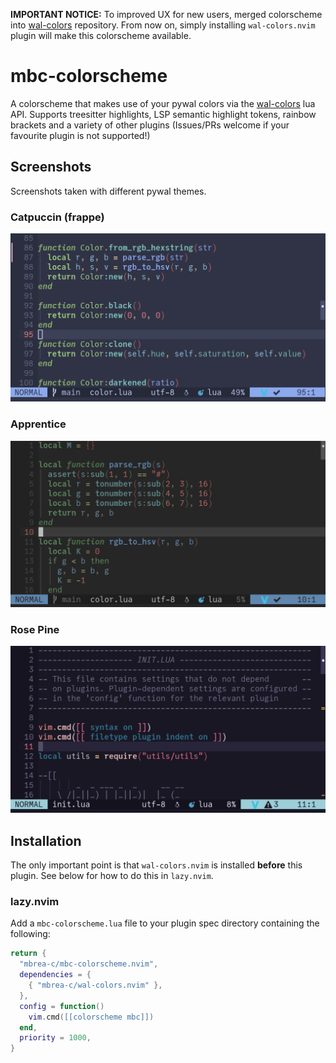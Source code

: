 **IMPORTANT NOTICE:** To improved UX for new users, merged colorscheme into
[wal-colors](https://github.com/mbrea-c/wal-colors.nvim) repository. From now
on, simply installing `wal-colors.nvim` plugin will make this colorscheme available.

# mbc-colorscheme

A colorscheme that makes use of your pywal colors via the [wal-colors](https://github.com/mbrea-c/wal-colors.nvim) lua API.
Supports treesitter highlights, LSP semantic highlight tokens, rainbow brackets
and a variety of other plugins (Issues/PRs welcome if your favourite plugin is
not supported!)

## Screenshots

Screenshots taken with different pywal themes.

### Catpuccin (frappe)

![init.lua](.screenshots/colorlua.jpg)

### Apprentice

![init.lua](.screenshots/apprentice.jpg)

### Rose Pine

![init.lua](.screenshots/rose_pine.jpg)

## Installation

The only important point is that `wal-colors.nvim` is installed **before** this
plugin. See below for how to do this in `lazy.nvim`.

### lazy.nvim

Add a `mbc-colorscheme.lua` file to your plugin spec directory containing the
following:

```lua
return {
  "mbrea-c/mbc-colorscheme.nvim",
  dependencies = {
    { "mbrea-c/wal-colors.nvim" },
  },
  config = function()
    vim.cmd([[colorscheme mbc]])
  end,
  priority = 1000,
}
```

